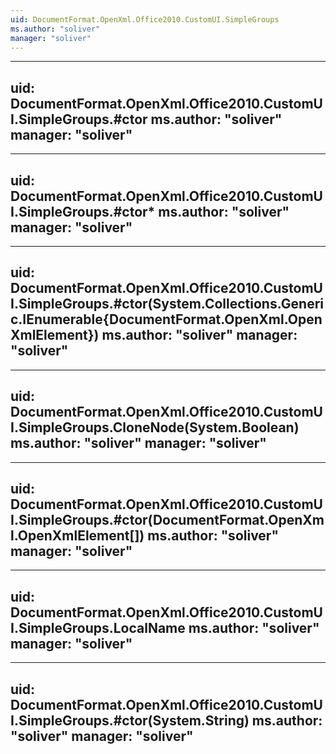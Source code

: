```yaml
---
uid: DocumentFormat.OpenXml.Office2010.CustomUI.SimpleGroups
ms.author: "soliver"
manager: "soliver"
---
```


---
uid: DocumentFormat.OpenXml.Office2010.CustomUI.SimpleGroups.#ctor
ms.author: "soliver"
manager: "soliver"
---

---
uid: DocumentFormat.OpenXml.Office2010.CustomUI.SimpleGroups.#ctor*
ms.author: "soliver"
manager: "soliver"
---

---
uid: DocumentFormat.OpenXml.Office2010.CustomUI.SimpleGroups.#ctor(System.Collections.Generic.IEnumerable{DocumentFormat.OpenXml.OpenXmlElement})
ms.author: "soliver"
manager: "soliver"
---

---
uid: DocumentFormat.OpenXml.Office2010.CustomUI.SimpleGroups.CloneNode(System.Boolean)
ms.author: "soliver"
manager: "soliver"
---

---
uid: DocumentFormat.OpenXml.Office2010.CustomUI.SimpleGroups.#ctor(DocumentFormat.OpenXml.OpenXmlElement[])
ms.author: "soliver"
manager: "soliver"
---

---
uid: DocumentFormat.OpenXml.Office2010.CustomUI.SimpleGroups.LocalName
ms.author: "soliver"
manager: "soliver"
---

---
uid: DocumentFormat.OpenXml.Office2010.CustomUI.SimpleGroups.#ctor(System.String)
ms.author: "soliver"
manager: "soliver"
---
